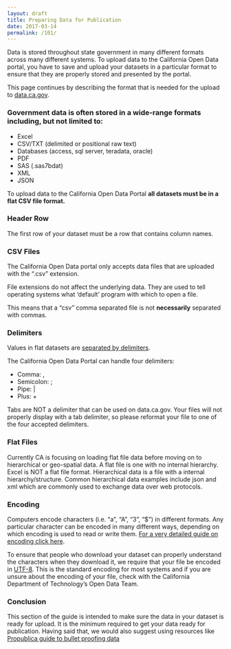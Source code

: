 ```yaml
---
layout: draft
title: Preparing Data for Publication
date: 2017-03-14
permalink: /101/
---
```


Data is stored throughout state government in many different formats across many different systems. To upload data to the California Open Data portal, you have to save and upload your datasets in a particular format to ensure that they are properly stored and presented by the portal. 

This page continues by describing the format that is needed for the upload to [data.ca.gov](data.ca.gov).

### Government data is often stored in a wide-range formats including, but not limited to:
- Excel
- CSV/TXT (delimited or positional raw text)
- Databases (access, sql server, teradata, oracle)
- PDF
- SAS (.sas7bdat)
- XML
- JSON

To upload data to the California Open Data Portal **all datasets must be in a flat CSV file format.**

### Header Row

The first row of your dataset must be a row that contains column names.

### CSV Files

The California Open Data portal only accepts data files that are uploaded with the “.csv” extension. 

File extensions do not affect the underlying data. They are used to tell operating systems what ‘default’ program with which to open a file. 

This means that a “csv” comma separated file is not **necessarily** separated with commas. 

### Delimiters

Values in flat datasets are [separated by delimiters](https://en.wikipedia.org/wiki/Delimiter-separated_values).

The California Open Data Portal can handle four delimiters: 
* Comma: ,
* Semicolon: ;
* Pipe: \|
* Plus: +

Tabs are NOT a delimiter that can be used on data.ca.gov. Your files will not properly display with a tab delimiter, so please reformat your file to one of the four accepted delimiters. 

### Flat Files

Currently CA is focusing on loading flat file data before moving on to hierarchical or geo-spatial data. 
A flat file is one with no internal hierarchy. Excel is NOT a flat file format.
Hierarchical data is a file with a internal hierarchy/structure. Common hierarchical data examples include json and xml which are commonly used to exchange data over web protocols. 

### Encoding
Computers encode characters (i.e. “a”, “A”, “3”, “$”) in different formats. Any particular character can be encoded in many different ways, depending on which encoding is used to read or write them. [For a very detailed guide on encoding click here](http://kunststube.net/encoding/).

To ensure that people who download your dataset can properly understand the characters when they download it, we require that your file be encoded in [UTF-8](https://en.wikipedia.org/wiki/UTF-8).
This is the standard encoding for most systems and if you are unsure about the encoding of your file, check with the California Department of Technology’s Open Data Team.

### Conclusion

This section of the guide is intended to make sure the data in your dataset is ready for upload. It is the minimum required to get your data ready for publication. Having said that, we would also suggest using resources like [Propublica guide to bullet proofing data](https://github.com/propublica/guides/blob/master/data-bulletproofing.md)